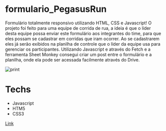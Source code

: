 # formulario_PegasusRun
Formulário totalmente responsivo utilizando HTML, CSS e Javascript!
O projeto foi feito para uma equipe de corrida de rua, a ideia é que o líder desta equipe possa enviar este formulário aos integrantes do time, para que eles possam se cadastrar em corridas que iram ocorrer. Ao se cadastrarem eles já serão exibidos na planilha de controle que o líder da equipe usa para gerenciar os participantes.
Utilizando Javascript e através do Fetch e a ferramenta Sheet Monkey consegui criar um post entre o formulário e a planilha, onde ela pode ser acessada facilmente através do Drive.

![print](https://user-images.githubusercontent.com/106001465/211112663-c59f42e0-310d-4a62-9766-8aa23adbce84.png)

# Techs
- Javascript
- HTM5
- CSS3

<a href="https://henriquecorsi.github.io/formulario_PegasusRun/index.html">Link</a>
